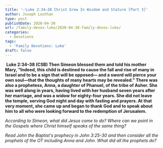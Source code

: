 ```yaml
---
title: '✅Luke 2:34–38 Christ Grew In Wisdom and Stature [Part 3]'
author: Joseph Louthan
type: post
publishDate: 2020-04-30
url: /family-devos-luke/2020-04-30-family-devos-luke/
categories:
  - Devotions
tags:
  - 'Family Devotions: Luke'
draft: false
---
```


​		**Luke 2:34–38 (CSB) Then Simeon blessed them and told his mother Mary, “Indeed, this child is destined to cause the fall and rise of many in Israel and to be a sign that will be opposed— and a sword will pierce your own soul—that the thoughts of many hearts may be revealed.”  There was also a prophetess, Anna, a daughter of Phanuel, of the tribe of Asher. She was well along in years, having lived with her husband seven years after her marriage,  and was a widow for eighty-four years. She did not leave the temple, serving God night and day with fasting and prayers.  At that very moment, she came up and began to thank God and to speak about him to all who were looking forward to the redemption of Jerusalem.** 

*According to Simeon, what did Jesus come to do? Where can we point in the Gospels where Christ himself speaks of the same thing?*

*Read John the Baptist's prophecy in John 3:25-30 and then consider all the prophets of the OT including Anna and John. What did all the prophets do?*

